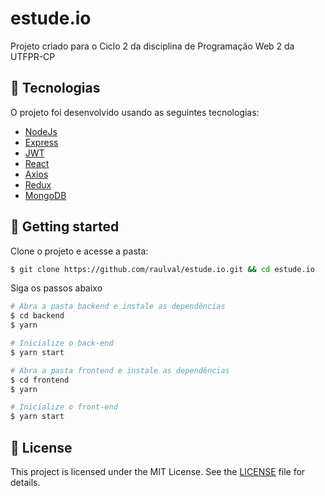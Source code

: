 # estude.io

Projeto criado para o Ciclo 2 da disciplina de Programação Web 2 da UTFPR-CP

## 🧪 Tecnologias

O projeto foi desenvolvido usando as seguintes tecnologias:

- [NodeJs](https://nodejs.org/en/)
- [Express](https://expressjs.com/)
- [JWT](https://jwt.io/)
- [React](https://reactjs.org)
- [Axios](https://axios-http.com/)
- [Redux](https://redux.js.org/)
- [MongoDB](https://www.mongodb.com/)

## 🚀 Getting started

Clone o projeto e acesse a pasta:

```bash
$ git clone https://github.com/raulval/estude.io.git && cd estude.io
```

Siga os passos abaixo
```bash
# Abra a pasta backend e instale as dependências
$ cd backend
$ yarn

# Inicialize o back-end
$ yarn start

# Abra a pasta frontend e instale as dependências
$ cd frontend
$ yarn

# Inicialize o front-end
$ yarn start

```

## 📝 License

This project is licensed under the MIT License. See the [LICENSE](LICENSE.md) file for details.
